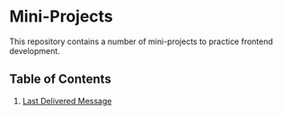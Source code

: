 # Mini-Projects
This repository contains a number of mini-projects to practice frontend development.

## Table of Contents
1. [Last Delivered Message](https://github.com/Agnik7/Mini-Projects/tree/main/Last%20Delivered%20Message)
